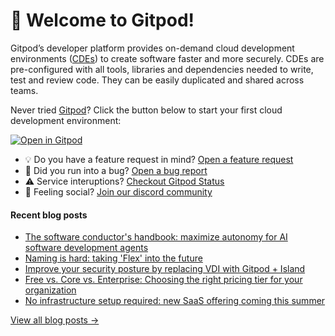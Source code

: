 # 👋 Welcome to Gitpod!

Gitpod’s developer platform provides on-demand cloud development environments ([CDEs](https://www.gitpod.io/cde)) to create software faster and more securely. CDEs are pre-configured with all tools, libraries and dependencies needed to write, test and review code. They can be easily duplicated and shared across teams.

Never tried [Gitpod](https://www.gitpod.io/)? Click the button below to start your first cloud development environment:

[![Open in Gitpod](https://gitpod.io/button/open-in-gitpod.svg)](https://gitpod.new)

* 💡 Do you have a feature request in mind? [Open a feature request](https://github.com/gitpod-io/gitpod/issues/new?assignees=&labels=&template=feature_request.md&title=)
* 🐛 Did you run into a bug? [Open a bug report](https://github.com/gitpod-io/gitpod/issues/new?assignees=&labels=bug&template=bug_report.yml)
* ⚠️ Service interuptions? [Checkout Gitpod Status](https://gitpodstatus.com/)
* 🦩 Feeling social? [Join our discord community](https://www.gitpod.io/chat)

#### Recent blog posts

<!--START_SECTION:feed-->
* [The software conductor's handbook: maximize autonomy for AI software development agents](https://www.gitpod.io/blog/software-conductors-handbook)
* [Naming is hard: taking 'Flex' into the future](https://www.gitpod.io/blog/naming-is-hard)
* [Improve your security posture by replacing VDI with Gitpod + Island](https://www.gitpod.io/blog/replace-vdi-with-gitpod-and-island)
* [Free vs. Core vs. Enterprise: Choosing the right pricing tier for your organization](https://www.gitpod.io/blog/understanding-gitpod-pricing-tiers)
* [No infrastructure setup required: new SaaS offering coming this summer](https://www.gitpod.io/blog/coming-soon-gitpod-as-a-saas)
<!--END_SECTION:feed-->

[View all blog posts &rarr;](https://www.gitpod.io/blog)
